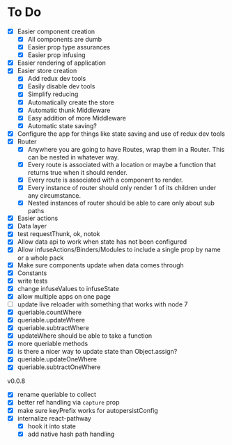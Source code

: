 # To Do

- [x] Easier component creation
  - [x] All components are dumb
  - [x] Easier prop type assurances
  - [x] Easier prop infusing
- [x] Easier rendering of application
- [x] Easier store creation
  - [x] Add redux dev tools
  - [x] Easily disable dev tools
  - [x] Simplify reducing
  - [x] Automatically create the store
  - [x] Automatic thunk Middleware
  - [x] Easy addition of more Middleware
  - [x] Automatic state saving?
- [x] Configure the app for things like state saving and use of redux dev tools
- [x] Router
  - [x] Anywhere you are going to have Routes, wrap them in a Router. This can be nested in whatever way.
  - [x] Every route is associated with a location or maybe a function that returns true when it should render.
  - [x] Every route is associated with a component to render.
  - [x] Every instance of router should only render 1 of its children under any circumstance.
  - [x] Nested instances of router should be able to care only about sub paths
- [x] Easier actions
- [x] Data layer
- [x] test requestThunk, ok, notok
- [x] Allow data api to work when state has not been configured
- [x] Allow infuseActions/Binders/Modules to include a single prop by name or a whole pack
- [x] Make sure components update when data comes through
- [x] Constants
- [x] write tests
- [x] change infuseValues to infuseState
- [x] allow multiple apps on one page
- [ ] update live reloader with something that works with node 7
- [x] queriable.countWhere
- [x] queriable.updateWhere
- [x] queriable.subtractWhere
- [x] updateWhere should be able to take a function
- [x] more queriable methods
- [x] is there a nicer way to update state than Object.assign?
- [x] queriable.updateOneWhere
- [x] queriable.subtractOneWhere

v0.0.8

- [x] rename queriable to collect
- [x] better ref handling via `capture` prop
- [x] make sure keyPrefix works for autopersistConfig
- [x] internalize react-pathway
  - [x] hook it into state
  - [x] add native hash path handling
